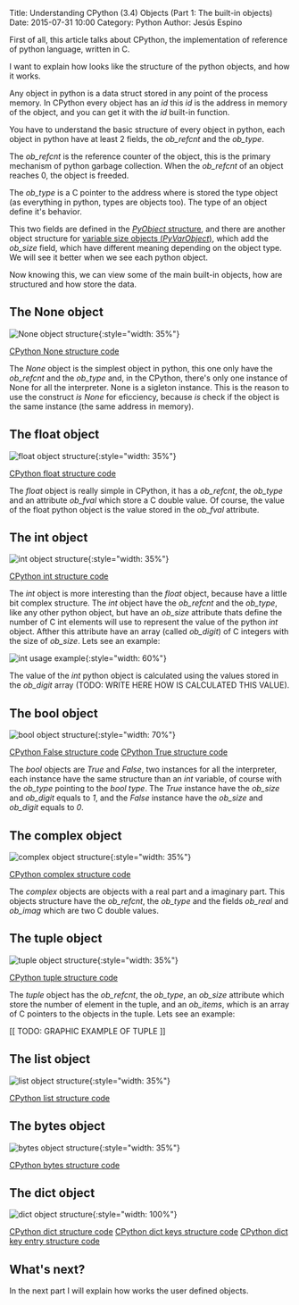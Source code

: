 Title: Understanding CPython (3.4) Objects (Part 1: The built-in objects)
Date: 2015-07-31 10:00
Category: Python
Author: Jesús Espino

First of all, this article talks about CPython, the implementation of reference
of python language, written in C.

I want to explain how looks like the structure of the python objects, and how
it works.

Any object in python is a data struct stored in any point of the process
memory. In CPython every object has an *id* this *id* is the address in memory
of the object, and you can get it with the *id* built-in function.

You have to understand the basic structure of every object in
python, each object in python have at least 2 fields, the *ob_refcnt* and the
*ob_type*.

The *ob_refcnt* is the reference counter of the object, this is the primary
mechanism of python garbage collection. When the *ob_refcnt* of an object
reaches 0, the object is freeded.

The *ob_type* is a C pointer to the address where is stored the type object (as
everything in python, types are objects too). The type of an object define it's
behavior.

This two fields are defined in the [*PyObject*
structure](https://hg.python.org/cpython/file/b4cbecbc0781/Include/object.h#l105),
and there are another object structure for [variable size objects
(*PyVarObject*)](https://hg.python.org/cpython/file/b4cbecbc0781/Include/object.h#l111),
which add the *ob_size* field, which have different meaning depending on the
object type. We will see it better when we see each python object.

Now knowing this, we can view some of the main built-in objects, how are
structured and how store the data.

The None object
---------------

![None object structure]({filename}/images/cpython-objects/None.svg){:style="width: 35%"}

[CPython None structure code](https://hg.python.org/cpython/file/b4cbecbc0781/Objects/object.c#l1453)

The *None* object is the simplest object in python, this one only have the
*ob_refcnt* and the *ob_type* and, in the CPython, there's only one instance of
None for all the interpreter. None is a sigleton instance. This is the reason
to use the construct *is* *None* for eficciency, because *is* check if the
object is the same instance (the same address in memory).

The float object
----------------

![float object structure]({filename}/images/cpython-objects/Float.svg){:style="width: 35%"}

[CPython float structure code](https://hg.python.org/cpython/file/b4cbecbc0781/Include/floatobject.h#l15)

The *float* object is really simple in CPython, it has a *ob_refcnt*, the
*ob_type* and an attribute *ob_fval* which store a C double value. Of course,
the value of the float python object is the value stored in the *ob_fval*
attribute.

The int object
--------------

![int object structure]({filename}/images/cpython-objects/Int.svg){:style="width: 35%"}

[CPython int structure code](https://hg.python.org/cpython/file/b4cbecbc0781/Include/longintrepr.h#l89)

The *int* object is more interesting than the *float* object, because have a
little bit complex structure. The *int* object have the *ob_refcnt* and the
*ob_type*, like any other python object, but have an *ob_size* attribute thats
define the number of C int elements will use to represent the value of the
python *int* object. Afther this attribute have an array (called *ob_digit*) of
C integers with the size of *ob_size*. Lets see an example:

![int usage example]({filename}/images/cpython-objects/Int-Usage.svg){:style="width: 60%"}

The value of the *int* python object is calculated using the values stored in
the *ob_digit* array (TODO: WRITE HERE HOW IS CALCULATED THIS VALUE).

The bool object
---------------

![bool object structure]({filename}/images/cpython-objects/True-False.svg){:style="width: 70%"}

[CPython False structure code](https://hg.python.org/cpython/file/b4cbecbc0781/Objects/boolobject.c#l176)
[CPython True structure code](https://hg.python.org/cpython/file/b4cbecbc0781/Objects/boolobject.c#l181)

The *bool* objects are *True* and *False*, two instances for all the
interpreter, each instance have the same structure than an *int* variable, of
course with the *ob_type* pointing to the *bool* *type*. The *True* instance
have the *ob_size* and *ob_digit* equals to *1*, and the *False* instance have
the *ob_size* and *ob_digit* equals to *0*.

The complex object
------------------

![complex object structure]({filename}/images/cpython-objects/Complex.svg){:style="width: 35%"}

[CPython complex structure code](https://hg.python.org/cpython/file/b4cbecbc0781/Include/complexobject.h#l10)

The *complex* objects are objects with a real part and a imaginary part. This
objects structure have the *ob_refcnt*, the *ob_type* and the fields *ob_real*
and *ob_imag* which are two C double values.

The tuple object
----------------

![tuple object structure]({filename}/images/cpython-objects/Tuple.svg){:style="width: 35%"}

[CPython tuple structure code](https://hg.python.org/cpython/file/b4cbecbc0781/Include/tupleobject.h#l25)

The *tuple* object has the *ob_refcnt*, the *ob_type*, an *ob_size* attribute
which store the number of element in the tuple, and an *ob_items*, which is an
array of C pointers to the objects in the tuple. Lets see an example:

[[ TODO: GRAPHIC EXAMPLE OF TUPLE ]]

The list object
---------------

![list object structure]({filename}/images/cpython-objects/List.svg){:style="width: 35%"}

[CPython list structure code](https://hg.python.org/cpython/file/b4cbecbc0781/Include/listobject.h#l23)


The bytes object
----------------

![bytes object structure]({filename}/images/cpython-objects/Bytes.svg){:style="width: 35%"}

[CPython bytes structure code](https://hg.python.org/cpython/file/b4cbecbc0781/Include/bytesobject.h#l31)

The dict object
---------------

![dict object structure]({filename}/images/cpython-objects/Dict.svg){:style="width: 100%"}

[CPython dict structure code](https://hg.python.org/cpython/file/b4cbecbc0781/Include/dictobject.h#l23)
[CPython dict keys structure code](https://hg.python.org/cpython/file/b4cbecbc0781/Objects/dictobject.c#l87)
[CPython dict key entry structure code](https://hg.python.org/cpython/file/b4cbecbc0781/Objects/dictobject.c#l77)


What's next?
------------

In the next part I will explain how works the user defined objects.

